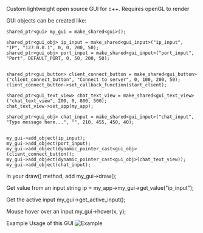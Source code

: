 Custom lightweight open source GUI for c++. Requires openGL to render

GUI objects can be created like:

	shared_ptr<gui> my_gui = make_shared<gui>();

	shared_ptr<gui_obj> ip_input = make_shared<gui_input>("ip_input", "IP", "127.0.0.1", 0, 0, 200, 50);
	shared_ptr<gui_obj> port_input = make_shared<gui_input>("port_input", "Port", DEFAULT_PORT, 0, 50, 200, 50);
	

	shared_ptr<gui_button> client_connect_button = make_shared<gui_button>("client_connect_button", "Connect to server", 0, 100, 200, 50);
	client_connect_button->set_callback_function(start_client);

	shared_ptr<gui_text_view> chat_text_view = make_shared<gui_text_view>("chat_text_view", 200, 0, 800, 500);
	chat_text_view->set_app(my_app);

	shared_ptr<gui_obj> chat_input = make_shared<gui_input>("chat_input", "Type message here...", "", 210, 455, 450, 40);


	my_gui->add_object(ip_input);
	my_gui->add_object(port_input);
	my_gui->add_object(dynamic_pointer_cast<gui_obj>(client_connect_button));
	my_gui->add_object(dynamic_pointer_cast<gui_obj>(chat_text_view));
	my_gui->add_object(chat_input);

In your draw() method, add
	my_gui->draw();
	

Get value from an input
string ip = my_app->my_gui->get_value("ip_input");

Get the active input
my_gui->get_active_input();

Mouse hover over an input
my_gui->hover(x, y);


Example Usage of this GUI
![Example](https://i.imgur.com/h4aUQ3u.png)
